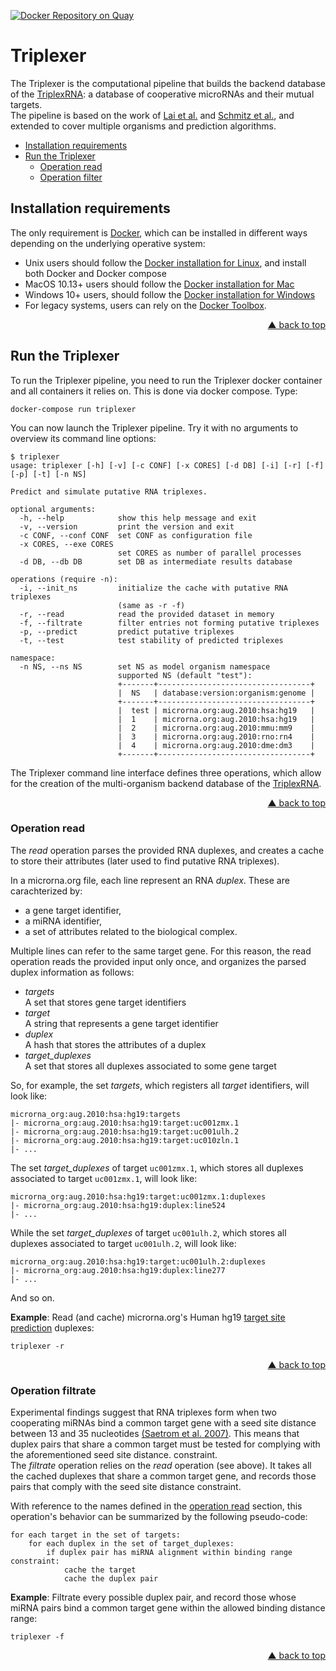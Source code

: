 <div id="top"></div>

[![Docker Repository on Quay](https://quay.io/repository/bagnacan/triplexer/status "Docker Repository on Quay")](https://quay.io/repository/bagnacan/triplexer)

# Triplexer

The Triplexer is the computational pipeline that builds the backend database of
the [TriplexRNA](https://triplexrna.org): a database of cooperative microRNAs
and their mutual targets.  
The pipeline is based on the work of [Lai et al.](https://doi.org/10.1093/nar/gks657)
and [Schmitz et al.](https://doi.org/10.1093/nar/gku465), and extended to cover
multiple organisms and prediction algorithms.

- [Installation requirements](#installation-requirements)
- [Run the Triplexer](#run-the-triplexer)
  - [Operation read](#operation-read)
  - [Operation filter](#operation-filter)



## Installation requirements

The only requirement is [Docker](https://www.docker.com/), which can be
installed in different ways depending on the underlying operative system:
- Unix users should follow the [Docker installation for Linux](https://docs.docker.com/compose/install/#install-compose-on-linux-systems#install-compose-on-linux-systems),
and install both Docker and Docker compose
- MacOS 10.13+ users should follow the [Docker installation for Mac](https://docs.docker.com/docker-for-mac/install/)
- Windows 10+ users, should follow the [Docker installation for Windows](https://docs.docker.com/docker-for-windows/install/)
- For legacy systems, users can rely on the [Docker Toolbox](https://docs.docker.com/toolbox/overview/).
<p align="right"><a href="#top">&#x25B2; back to top</a></p>



## Run the Triplexer

To run the Triplexer pipeline, you need to run the Triplexer docker container
and all containers it relies on. This is done via docker compose. Type:
```
docker-compose run triplexer
```

You can now launch the Triplexer pipeline. Try it with no arguments to overview
its command line options:
```
$ triplexer
usage: triplexer [-h] [-v] [-c CONF] [-x CORES] [-d DB] [-i] [-r] [-f] [-p] [-t] [-n NS]

Predict and simulate putative RNA triplexes.

optional arguments:
  -h, --help            show this help message and exit
  -v, --version         print the version and exit
  -c CONF, --conf CONF  set CONF as configuration file
  -x CORES, --exe CORES
                        set CORES as number of parallel processes
  -d DB, --db DB        set DB as intermediate results database

operations (require -n):
  -i, --init_ns         initialize the cache with putative RNA triplexes
                        (same as -r -f)
  -r, --read            read the provided dataset in memory
  -f, --filtrate        filter entries not forming putative triplexes
  -p, --predict         predict putative triplexes
  -t, --test            test stability of predicted triplexes

namespace:
  -n NS, --ns NS        set NS as model organism namespace
                        supported NS (default "test"):
                        +-------+----------------------------------+
                        |  NS   | database:version:organism:genome |
                        +-------+----------------------------------+
                        |  test | microrna.org:aug.2010:hsa:hg19   |
                        |  1    | microrna.org:aug.2010:hsa:hg19   |
                        |  2    | microrna.org:aug.2010:mmu:mm9    |
                        |  3    | microrna.org:aug.2010:rno:rn4    |
                        |  4    | microrna.org:aug.2010:dme:dm3    |
                        +-------+----------------------------------+
```

The Triplexer command line interface defines three operations, which allow for
the creation of the multi-organism backend database of the [TriplexRNA](https://triplexrna.org).
<p align="right"><a href="#top">&#x25B2; back to top</a></p>



### Operation read

The *read* operation parses the provided RNA duplexes, and creates a cache to
store their attributes (later used to find putative RNA triplexes).  

In a microrna.org file, each line represent an RNA *duplex*. These are
carachterized by:
- a gene target identifier,
- a miRNA identifier,
- a set of attributes related to the biological complex.

Multiple lines can refer to the same target gene. For this reason, the read
operation reads the provided input only once, and organizes the parsed duplex
information as follows:
- *targets*  
A set that stores gene target identifiers
- *target*  
A string that represents a gene target identifier
- *duplex*  
A hash that stores the attributes of a duplex
- *target_duplexes*  
A set that stores all duplexes associated to some gene target

So, for example, the set *targets*, which registers all *target* identifiers,
will look like:
```
microrna_org:aug.2010:hsa:hg19:targets
|- microrna_org:aug.2010:hsa:hg19:target:uc001zmx.1
|- microrna_org:aug.2010:hsa:hg19:target:uc001ulh.2
|- microrna_org:aug.2010:hsa:hg19:target:uc010zln.1
|- ...
```

The set *target_duplexes* of target ``uc001zmx.1``, which stores all duplexes
associated to target ``uc001zmx.1``, will look like:
```
microrna_org:aug.2010:hsa:hg19:target:uc001zmx.1:duplexes
|- microrna_org:aug.2010:hsa:hg19:duplex:line524
|- ...
```
While the set *target_duplexes* of target ``uc001ulh.2``, which stores all
duplexes associated to target ``uc001ulh.2``, will look like:
```
microrna_org:aug.2010:hsa:hg19:target:uc001ulh.2:duplexes
|- microrna_org:aug.2010:hsa:hg19:duplex:line277
|- ...
```

And so on.  

**Example**: Read (and cache) microrna.org's Human hg19 [target site prediction](http://www.microrna.org/microrna/getDownloads.do)
duplexes:
```
triplexer -r
```

<p align="right"><a href="#top">&#x25B2; back to top</a></p>



### Operation filtrate

Experimental findings suggest that RNA triplexes form when two cooperating
miRNAs bind a common target gene with a seed site distance between 13 and 35
nucleotides [(Saetrom et al. 2007)](https://doi.org/10.1093/nar/gkm133).
This means that duplex pairs that share a common target must be tested for
complying with the aforementioned seed site distance.
constraint.  
The *filtrate* operation relies on the *read* operation (see above). It takes
all the cached duplexes that share a common target gene, and records those
pairs that comply with the seed site distance constraint.  

With reference to the names defined in the [operation read](#operation-read)
section, this operation's behavior can be summarized by the following
pseudo-code:
```
for each target in the set of targets:
    for each duplex in the set of target_duplexes:
        if duplex pair has miRNA alignment within binding range constraint:
            cache the target
            cache the duplex pair
```

**Example**: Filtrate every possible duplex pair, and record those whose miRNA
pairs bind a common target gene within the allowed binding distance range:
```
triplexer -f
```
<p align="right"><a href="#top">&#x25B2; back to top</a></p>
